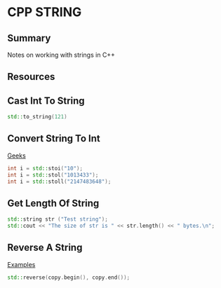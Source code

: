 # CPP STRING

## Summary

Notes on working with strings in C++

## Resources

## Cast Int To String

```cpp
std::to_string(121)
```

## Convert String To Int

[Geeks](https://www.geeksforgeeks.org/converting-strings-numbers-cc/)

```cpp
int i = std::stoi("10");
int i = std::stol("1013433");
int i = std::stoll("2147483648");
```

## Get Length Of String

```cpp
std::string str ("Test string");
std::cout << "The size of str is " << str.length() << " bytes.\n";
```

## Reverse A String

[Examples](https://www.geeksforgeeks.org/reverse-a-string-in-c-cpp-different-methods/)

```cpp
std::reverse(copy.begin(), copy.end());
```
